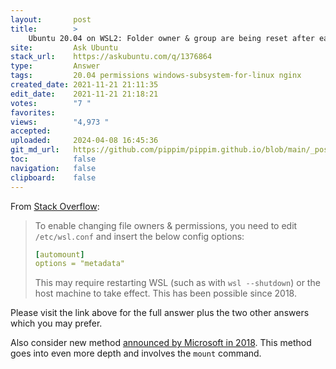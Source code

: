 ```yaml
---
layout:       post
title:        >
    Ubuntu 20.04 on WSL2: Folder owner & group are being reset after each start
site:         Ask Ubuntu
stack_url:    https://askubuntu.com/q/1376864
type:         Answer
tags:         20.04 permissions windows-subsystem-for-linux nginx
created_date: 2021-11-21 21:11:35
edit_date:    2021-11-21 21:18:21
votes:        "7 "
favorites:    
views:        "4,973 "
accepted:     
uploaded:     2024-04-08 16:45:36
git_md_url:   https://github.com/pippim/pippim.github.io/blob/main/_posts/2021/2021-11-21-Ubuntu-20.04-on-WSL2_-Folder-owner-_-group-are-being-reset-after-each-start.md
toc:          false
navigation:   false
clipboard:    false
---
```


From [Stack Overflow](https://stackoverflow.com/questions/46610256/chmod-wsl-bash-doesnt-work):

> To enable changing file owners & permissions, you need to edit  
> `/etc/wsl.conf` and insert the below config options:  
>   
>    ``` yaml   
>    [automount]   
>    options = "metadata"   
>    ```  
>   
> This may require restarting WSL (such as with `wsl --shutdown`) or the  
> host machine to take effect. This has been possible since 2018.  

Please visit the link above for the full answer plus the two other answers which you may prefer.

Also consider new method [announced by Microsoft in 2018](https://devblogs.microsoft.com/commandline/chmod-chown-wsl-improvements/). This method goes into even more depth and involves the `mount` command.

